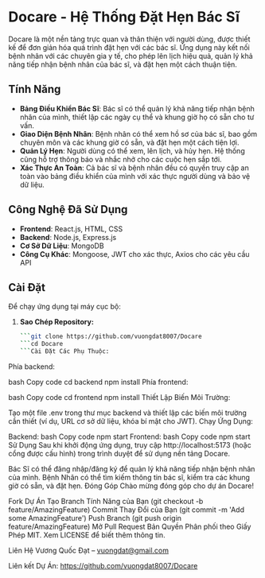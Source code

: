 # Docare - Hệ Thống Đặt Hẹn Bác Sĩ

Docare là một nền tảng trực quan và thân thiện với người dùng, được thiết kế để đơn giản hóa quá trình đặt hẹn với các bác sĩ. Ứng dụng này kết nối bệnh nhân với các chuyên gia y tế, cho phép lên lịch hiệu quả, quản lý khả năng tiếp nhận bệnh nhân của bác sĩ, và đặt hẹn một cách thuận tiện.

## Tính Năng

- **Bảng Điều Khiển Bác Sĩ**: Bác sĩ có thể quản lý khả năng tiếp nhận bệnh nhân của mình, thiết lập các ngày cụ thể và khung giờ họ có sẵn cho tư vấn.
- **Giao Diện Bệnh Nhân**: Bệnh nhân có thể xem hồ sơ của bác sĩ, bao gồm chuyên môn và các khung giờ có sẵn, và đặt hẹn một cách tiện lợi.
- **Quản Lý Hẹn**: Người dùng có thể xem, lên lịch, và hủy hẹn. Hệ thống cũng hỗ trợ thông báo và nhắc nhở cho các cuộc hẹn sắp tới.
- **Xác Thực An Toàn**: Cả bác sĩ và bệnh nhân đều có quyền truy cập an toàn vào bảng điều khiển của mình với xác thực người dùng và bảo vệ dữ liệu.

## Công Nghệ Đã Sử Dụng

- **Frontend**: React.js, HTML, CSS
- **Backend**: Node.js, Express.js
- **Cơ Sở Dữ Liệu**: MongoDB
- **Công Cụ Khác**: Mongoose, JWT cho xác thực, Axios cho các yêu cầu API

## Cài Đặt

Để chạy ứng dụng tại máy cục bộ:

1. **Sao Chép Repository:**
    ```bash
    ```git clone https://github.com/vuongdat8007/Docare
    ```cd Docare
    ```Cài Đặt Các Phụ Thuộc:

Phía backend:

bash
Copy code
cd backend
npm install
Phía frontend:

bash
Copy code
cd frontend
npm install
Thiết Lập Biến Môi Trường:

Tạo một file .env trong thư mục backend và thiết lập các biến môi trường cần thiết (ví dụ, URL cơ sở dữ liệu, khóa bí mật cho JWT).
Chạy Ứng Dụng:

Backend:
bash
Copy code
npm start
Frontend:
bash
Copy code
npm start
Sử Dụng
Sau khi khởi động ứng dụng, truy cập http://localhost:5173 (hoặc cổng được cấu hình) trong trình duyệt để sử dụng nền tảng Docare.

Bác Sĩ có thể đăng nhập/đăng ký để quản lý khả năng tiếp nhận bệnh nhân của mình.
Bệnh Nhân có thể tìm kiếm thông tin bác sĩ, kiểm tra các khung giờ có sẵn, và đặt hẹn.
Đóng Góp
Chào mừng đóng góp cho dự án Docare!

Fork Dự Án
Tạo Branch Tính Năng của Bạn (git checkout -b feature/AmazingFeature)
Commit Thay Đổi của Bạn (git commit -m 'Add some AmazingFeature')
Push Branch (git push origin feature/AmazingFeature)
Mở Pull Request
Bản Quyền
Phân phối theo Giấy Phép MIT. Xem LICENSE để biết thêm thông tin.

Liên Hệ
Vương Quốc Đạt – vuongdat@gmail.com

Liên kết Dự Án: https://github.com/vuongdat8007/Docare

